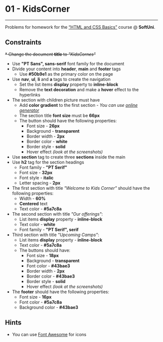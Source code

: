 # 01 - KidsCorner
------
Problems for homework for the [“HTML and CSS Basics”](#) course @ **SoftUni**.

## Constraints
~~* Change the document **title** to *"KidsCornes"*~~
* Use **"PT Sans", sans-serif** font family for the document
* Divide your content into **header**, **main** and **footer** tags
    * Use **#50b9e1** as the primary color on the page     
* Use **nav**, **ul**, **li** and **a** tags to create the navigation
    * Set the list items **display** property to **inline-block**
	* Remove the **text decoration** and make a **hover** effect to the hyperlinks  
* The section with children picture must have
    * Add **color gradient** to the first section - *You can use [online generator](https://mycolor.space/gradient)*
    * The section title **font size** must be **66px**
    * The button should have the following properties:
        * Font size - **26px**
        * Background - **transparent**
        * Border width - **2px**
        * Border color - **white**
        * Border style - **solid**
        * Hover effect *(look at the screenshots)*
* Use **section** tag to create three **sections** inside the main
* Use **h2** tag for the section headings
    * Font family - **"PT Serif"**
    * Font size - **32px**
    * Font style - **italic**
    * Letter spacing - **2px**
* The first section with title *"Welcome to Kids Corner"* should have the following properties:
	* Width - **60%** 
	* **Centered** text
	* Text color - **#5a7c8a**
* The second section with title *"Our offerings"*:
    * List items **display** property - **inline-block** 
	* Text color - **white**
	* Font family - **"PT Serif", serif**
* Third section with title *"Upcoming Camps"*:
    * List items **display** property - **inline-block** 
    * Text color - **#5a7c8a**
    * The buttons should have:
        * Font size - **18px**
        * Background - **transparent**
        * Font color - **#43bae3**
        * Border width - **2px**
        * Border color - **#43bae3**
        * Border style - **solid**
        * Hover effect *(look at the screenshots)*
* The **footer** should have the following properties:
    * Font size - **16px**
    * Font color - **#5a7c8a**
    * Background color - **#43bae3**    

## Hints
* You can use [Font Awesome](https://fontawesome.com/) for icons